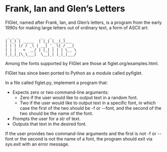 # Frank, Ian and Glen’s Letters

FIGlet, named after Frank, Ian, and Glen’s letters, is a program from the early 1990s for making large letters out of ordinary text, a form of ASCII art:

```ascii
 _ _ _          _   _     _
| (_) | _____  | |_| |__(_)___
| | | |/ / _\ | __| '_ \| / __|
| | |   <  __/ | |_| | | | \__ \
|_|_|_|\_\___|  \__|_| |_|_|___/
```

Among the fonts supported by FIGlet are those at figlet.org/examples.html.

FIGlet has since been ported to Python as a module called pyfiglet.

In a file called figlet.py, implement a program that:

- Expects zero or two command-line arguments:
  - Zero if the user would like to output text in a random font.
  - Two if the user would like to output text in a specific font, in which case the first of the two should be -f or --font, and the second of the two should be the name of the font.
- Prompts the user for a str of text.
- Outputs that text in the desired font.

If the user provides two command-line arguments and the first is not -f or --font or the second is not the name of a font, the program should exit via sys.exit with an error message.
